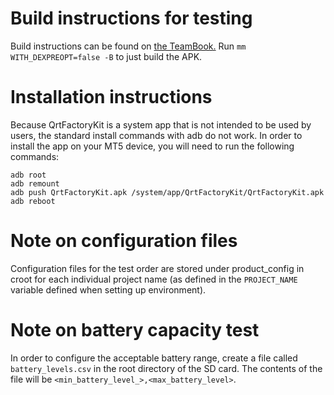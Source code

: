 # Build instructions for testing

Build instructions can be found on [the TeamBook.](https://micronet1023744.sharepoint.com/:o:/r/_layouts/15/WopiFrame.aspx?sourcedoc={0122c127-efe4-4a62-acdd-2b1bed3eeeb8}&action=edit&wd=target%28%2F%2FOBC5.one%7C2e2d56f6-faef-4026-8438-a150ca8e239c%2FOS%20Build%20Instructions%7C1f483dbe-5d80-4e1a-9a54-6f48014582a6%2F%29)
Run `mm WITH_DEXPREOPT=false -B` to just build the APK.

# Installation instructions

Because QrtFactoryKit is a system app that is not intended to be used by users, the standard install commands with adb do not work.
In order to install the app on your MT5 device, you will need to run the following commands:

```
adb root
adb remount
adb push QrtFactoryKit.apk /system/app/QrtFactoryKit/QrtFactoryKit.apk
adb reboot
```

# Note on configuration files

Configuration files for the test order are stored under product_config in croot for each individual project name (as defined in the `PROJECT_NAME` variable defined when setting up environment).

# Note on battery capacity test

In order to configure the acceptable battery range, create a file called `battery_levels.csv` in the root directory of the SD card.
The contents of the file will be `<min_battery_level_>,<max_battery_level>`.
